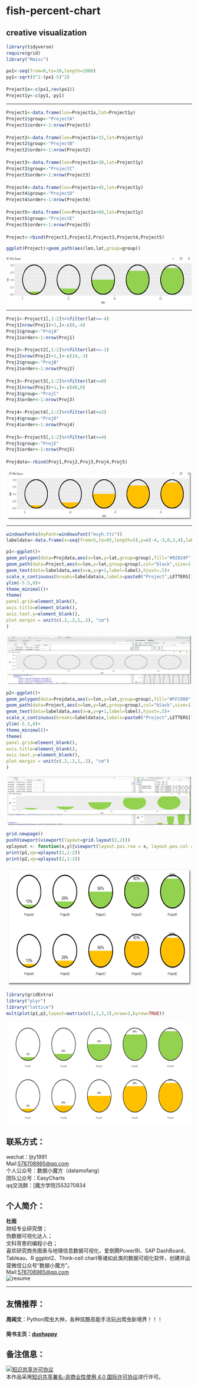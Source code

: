 fish-percent-chart
===================

creative visualization 
-----------------

```r
library(tidyverse)
require(grid)
library("Rmisc")
```

```r
px1<-seq(from=0,to=10,length=1000)
py1<-sqrt(5^2-(px1-5)^2)

Project1x<-c(px1,rev(px1))
Project1y<-c(py1,-py1)
```

-------------------------------------------------------------------------------------


```r
Project1<-data.frame(lon=Project1x,lat=Project1y)
Project1$group<-"ProjectA"
Project1$order<-1:nrow(Project1)

Project2<-data.frame(lon=Project1x+15,lat=Project1y)
Project2$group<-"ProjectB"
Project2$order<-1:nrow(Project2)

Project3<-data.frame(lon=Project1x+30,lat=Project1y)
Project3$group<-"ProjectC"
Project3$order<-1:nrow(Project3)

Project4<-data.frame(lon=Project1x+45,lat=Project1y)
Project4$group<-"ProjectD"
Project4$order<-1:nrow(Project4)

Project5<-data.frame(lon=Project1x+60,lat=Project1y)
Project5$group<-"ProjectE"
Project5$order<-1:nrow(Project5)

Project<-rbind(Project1,Project2,Project3,Project4,Project5)
```

```r
ggplot(Project)+geom_path(aes(lon,lat,group=group))
```

<div  align="center">    
<img src="https://github.com/ljtyduyu/fish-percent-chart/blob/master/Image/one.png" width = "632.6" height = "130.8" alt="one" align=center />
</div>


----------------------------------------------------------------------

```r
Proj1<-Project1[,1:2]%>%filter(lat<=-4)
Proj1[nrow(Proj1)+1,]<-c(8,-4)
Proj1$group<-"ProjA"
Proj1$order<-1:nrow(Proj1)

Proj2<-Project2[,1:2]%>%filter(lat<=-3)
Proj2[nrow(Proj2)+1,]<-c(24,-3)
Proj2$group<-"ProjB"
Proj2$order<-1:nrow(Proj2)

Proj3<-Project3[,1:2]%>%filter(lat<=0)
Proj3[nrow(Proj3)+1,]<-c(40,0)
Proj3$group<-"ProjC"
Proj3$order<-1:nrow(Proj3)

Proj4<-Project4[,1:2]%>%filter(lat<=3)
Proj4$group<-"ProjD"
Proj4$order<-1:nrow(Proj4)

Proj5<-Project5[,1:2]%>%filter(lat<=4)
Proj5$group<-"ProjE"
Proj5$order<-1:nrow(Proj5)

Projdata<-rbind(Proj1,Proj2,Proj3,Proj4,Proj5)
```

<div  align="center">    
<img src="https://github.com/ljtyduyu/fish-percent-chart/blob/master/Image/two.png" width = "635.8" height = "135.5" alt="two" align=center />
</div>

---------------------------------------------------------------------------

```r
windowsFonts(myFont=windowsFont("msyh.ttc"))
labeldata<-data.frame(x=seq(from=5,to=65,length=5),y=c(-4,-3,0,3,4),label=sprintf("%2d%%",c(10,20,50,80,90)))
```

```r
p1<-ggplot()+
geom_polygon(data=Projdata,aes(x=lon,y=lat,group=group),fill="#92D24F",col=NA)+
geom_path(data=Project,aes(x=lon,y=lat,group=group),col="black",size=1.2)+
geom_text(data=labeldata,aes(x=x,y=y+1,label=label),hjust=.5)+
scale_x_continuous(breaks=labeldata$x,labels=paste0("Project",LETTERS[1:5]))+
ylim(-5.5,6)+
theme_minimal()+
theme(
panel.grid=element_blank(),
axis.title=element_blank(),
axis.text.y=element_blank(),
plot.margin = unit(c(.2,.2,1,.2), "cm")
)
```


<div  align="center">    
<img src="https://github.com/ljtyduyu/fish-percent-chart/blob/master/Image/five.jpg" width = "635" height = "135" alt="five" align=center />
</div>



```r
p2<-ggplot()+
geom_polygon(data=Projdata,aes(x=lon,y=lat,group=group),fill="#FFC000",col=NA)+
geom_path(data=Project,aes(x=lon,y=lat,group=group),col="black",size=1.2)+
geom_text(data=labeldata,aes(x=x,y=y+1,label=label),hjust=.5)+
scale_x_continuous(breaks=labeldata$x,labels=paste0("Project",LETTERS[1:5]))+
ylim(-5.5,6)+
theme_minimal()+
theme(
panel.grid=element_blank(),
axis.title=element_blank(),
axis.text.y=element_blank(),
plot.margin = unit(c(.2,.2,1,.2), "cm")
)
```

<div  align="center">    
<img src="https://github.com/ljtyduyu/fish-percent-chart/blob/master/Image/six.jpg" width = "635" height = "135" alt="six" align=center />
</div>



```r
grid.newpage()
pushViewport(viewport(layout=grid.layout(2,2)))
vplayout <- function(x,y){viewport(layout.pos.row = x, layout.pos.col = y)}
print(p1,vp=vplayout(1,1:2))
print(p2,vp=vplayout(2,1:2))
```


<div  align="center">    
<img src="https://github.com/ljtyduyu/fish-percent-chart/blob/master/Image/three.png" width = "681.6" height = "323.6" alt="three" align=center />
</div>



```r
library(gridExtra)
library("plyr")
library("lattice")
multiplot(p1,p2,layout=matrix(c(1,1,2,2),nrow=2,byrow=TRUE))
```

<div  align="center">    
<img src="https://github.com/ljtyduyu/fish-percent-chart/blob/master/Image/four.png" width = "700" height = "280" alt="four" align=center />
</div>

联系方式：
----------------------------------------------------
wechat：ljty1991  <br>
Mail:578708965@qq.com <br>
个人公众号：数据小魔方（datamofang） <br>
团队公众号：EasyCharts <br>
qq交流群：[魔方学院]553270834

个人简介：
-------------------------------------------------
**杜雨** <br>
财经专业研究僧； <br>
伪数据可视化达人； <br>
文科背景的编程小白； <br>
喜欢研究商务图表与地理信息数据可视化，爱倒腾PowerBI、SAP DashBoard、Tableau、R ggplot2、Think-cell chart等诸如此类的数据可视化软件，创建并运营微信公众号“数据小魔方”。 <br>
Mail:578708965@qq.com <br>
![resume](https://github.com/ljtyduyu/FontMap-of-China/blob/master/Image/resume.png)

-------------------------------------

友情推荐：
-------------------------------------------
**周闻文**：Python爬虫大神，各种炫酷高能手法玩出爬虫新境界！！！<br>
#### 简书主页：[duohappy](http://www.jianshu.com/u/5a8f3b911f56)



备注信息：
----------------------------------------------------
<a rel="license" href="http://creativecommons.org/licenses/by-nc/4.0/"><img alt="知识共享许可协议" style="border-width:0" src="https://i.creativecommons.org/l/by-nc/4.0/88x31.png" /></a><br />本作品采用<a rel="license" href="http://creativecommons.org/licenses/by-nc/4.0/">知识共享署名-非商业性使用 4.0 国际许可协议</a>进行许可。


